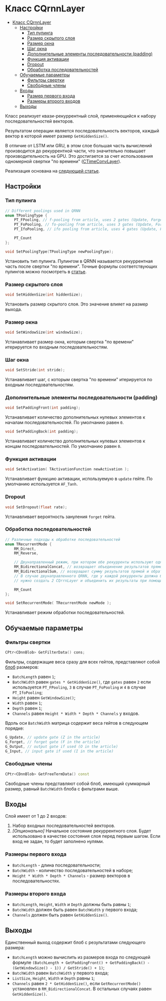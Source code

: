 # Класс CQrnnLayer

<!-- TOC -->

- [Класс CQrnnLayer](#класс-cqrnnlayer)
    - [Настройки](#настройки)
        - [Тип пулинга](#тип-пулинга)
        - [Размер скрытого слоя](#размер-скрытого-слоя)
        - [Размер окна](#размер-окна)
        - [Шаг окна](#шаг-окна)
        - [Дополнительные элементы последовательности (padding)](#дополнительные-элементы-последовательности-(padding))
        - [Функция активации](#функция-активации)
        - [Dropout](#dropout)
        - [Обработка последовательностей](#обработка-последовательностей)
    - [Обучаемые параметры](#обучаемые-параметры)
        - [Фильтры свертки](#фильтры-свертки)
        - [Свободные члены](#свободные-члены)
    - [Входы](#входы)
        - [Размер первого входа](#размер-первого-входа)
        - [Размеры второго входов](#размеры-второго-входов)
    - [Выходы](#выходы)

<!-- /TOC -->

Класс реализует квази-рекуррентный слой, применяющийся к набору последовательностей векторов.

Результатом операции является последовательность векторов, каждый вектор в которой имеет размер `GetHiddenSize()`.

В отличие от LSTM или GRU, в этом слое большая часть вычислений производится до рекуррентной части, что значительно повышает производительность на GPU.
Это достигается за счет использования одномерной свертки "по времени" ([CTimeConvLayer](ConvolutionLayers/TimeConvLayer.md)).

Реализация основана на [следующей статье](https://arxiv.org/abs/1611.01576).

## Настройки

### Тип пулинга

```c++
// Different poolings used in QRNN
enum TPoolingType {
    PT_FPooling, // f-pooling from article, uses 2 gates (Update, Forget)
    PT_FoPooling, // fo-pooling from article, uses 3 gates (Update, Forget, Output)
    PT_IfoPooling, // ifo pooling from article, uses 4 gates (Update, Forget, Output, Input)

    PT_Count
};

void SetPoolingType(TPoolingType newPoolingType);
```

Установить тип пулинга. Пулингом в QRNN называется рекуррентная часть после свертки "по времени".
Точные формулы соответствующих пулингов можно посмотреть в [статье](https://arxiv.org/abs/1611.01576).

### Размер скрытого слоя

```c++
void SetHiddenSize(int hiddenSize);
```

Установить размер скрытого слоя. Это значение влияет на размер выхода.

### Размер окна

```c++
void SetWindowSize(int windowSize);
```

Устанавливает размер окна, которым свертка "по времени" итерируется по входным последовательностям.

### Шаг окна

```c++
void SetStride(int stride);
```

Устанавливает шаг, с которым свертка "по времени" итерируется по входным последовательностям.

### Дополнительные элементы последовательности (padding)

```c++
void SetPaddingFront(int padding);
```

Устанавливает количество дополнительных нулевых элементов к началам последовательностей. По умолчанию равен `0`.

```c++
void SetPaddingBack(int padding);
```

Устанавливает количество дополнительных нулевых элементов к концам последовательностей. По умолчанию равен `0`.

### Функция активации

```c++
void SetActivation( TActivationFunction newActivation );
```

Устанавливает функцию активации, используемую в `update` гейте. По умолчанию используется `AF_Tanh`.

### Dropout

```c++
void SetDropout(float rate);
```

Устанавливает вероятность зануления `forget` гейта.

### Обработка последовательностей

```c++
// Различные подходы к обработке последовательностей
enum TRecurrentMode {
    RM_Direct,
    RM_Reverse,

    // Двунаправленный режим, при котором обе рекурренты используют одну и ту же свертку по времени
    RM_BidirectionalConcat, // возвращает объединение результатов прямой и обратной рекуррент
    RM_BidirectionalSum, // возвращает сумму результатов прямой и обратной рекуррент
    // В случае двунаправленного QRNN, где у каждой рекурренты должна быть своя свертка по времени,
    // нужно создать 2 CQrrnLayer и объединить их результаты при помощи CConcatChannelsLayer или CEltwiseSumLayer

    RM_Count
};

void SetRecurrentMode( TRecurrentMode newMode );
```

Устанавливает режим обработки последовательностей.

## Обучаемые параметры

### Фильтры свертки

```c++
CPtr<CDnnBlob> GetFilterData() cons;
```

Фильтры, содержащие веса сразу для всех гейтов, представляют собой [блоб](DnnBlob.md) размеров:

- `BatchLength` равен `1`;
- `BatchWidth` равен `gates * GetHiddenSize()`, где `gates` равен `2` если используется `PT_FPooling`, `3` в случае `PT_FoPooling` и `4` в случае `PT_IfoPooling`;
- `Height` равен `GetWindowSize()`;
- `Width` равен `1`;
- `Depth` равен `1`;
- `Channels` равен `Height * Width * Depth * Channels` у входов.

Вдоль оси `BatchWidth` матрица содержит веса гейтов в следующем порядке:

```c++
G_Update, // update gate (Z in the article)
G_Forget, // forget gate (F in the article)
G_Output, // output gate if used (O in the article)
G_Input, // input gate if used (I in the article)
```

### Свободные члены

```c++
CPtr<CDnnBlob> GetFreeTermData() const
```

Свободные члены представляют собой блоб, имеющий суммарный размер, равный `BatchWidth` блоба с фильтрами выше.

## Входы

Слой имеет от 1 до 2 входов:

1. Набор входных последовательностей векторов.
2. *[Опционально]* Начальное состояние рекуррентного слоя. Будет использовано в качестве состояния слоя перед первым шагом. Если вход не задан, то будет заполнено нулями.

### Размеры первого входа

- `BatchLength` - длина последовательности;
- `BatchWidth` - количество последовательностей в наборе;
- `Height * Width * Depth * Channels` - размер векторов в последовательностях.

### Размеры второго входа

- `BatchLength`, `Height`, `Width` и `Depth` должны быть равны `1`;
- `BatchWidth` должен быть равен `BatchWidth` у первого входа;
- `Channels` должен быть равен `GetHiddenSize()`.

## Выходы

Единственный выход содержит блоб с результатами следующего размера:

- `BatchLength` можно вычислить из размеров входа по следующей формуле `(BatchLength + GetPaddingFront() + GetPaddingBack() - (GetWindowSize() - 1)) / GetStride() + 1)`;
- `BatchWidth` равен `BatchWidth` у первого входа;
- `ListSize`, `Height`, `Width` и `Depth` равны `1`;
- `Channels` равен `2 * GetHiddenSize()`, если `GetRecurrentMode()` установлен в `RM_BidirectionalConcat`. В остальных случаях равен `GetHiddenSize()`.

